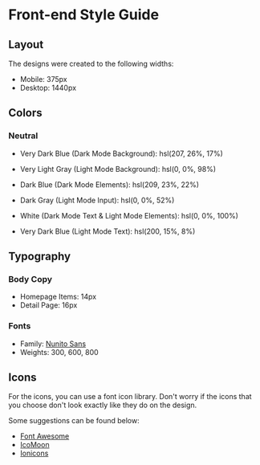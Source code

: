 # Front-end Style Guide

## Layout

The designs were created to the following widths:

- Mobile: 375px
- Desktop: 1440px

## Colors

### Neutral
- Very Dark Blue (Dark Mode Background): hsl(207, 26%, 17%)
- Very Light Gray (Light Mode Background): hsl(0, 0%, 98%)

- Dark Blue (Dark Mode Elements): hsl(209, 23%, 22%)
- Dark Gray (Light Mode Input): hsl(0, 0%, 52%)


- White (Dark Mode Text & Light Mode Elements): hsl(0, 0%, 100%)
- Very Dark Blue (Light Mode Text): hsl(200, 15%, 8%)

## Typography

### Body Copy

- Homepage Items: 14px
- Detail Page: 16px 

### Fonts

- Family: [Nunito Sans](https://fonts.google.com/specimen/Nunito+Sans)
- Weights: 300, 600, 800

## Icons

For the icons, you can use a font icon library. Don't worry if the icons that you choose don't look exactly like they do on the design.

Some suggestions can be found below:

- [Font Awesome](https://fontawesome.com)
- [IcoMoon](https://icomoon.io)
- [Ionicons](https://ionicons.com)